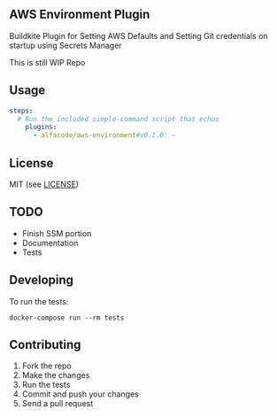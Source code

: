 ## AWS Environment Plugin

Buildkite Plugin for Setting AWS Defaults and Setting Git credentials on startup using Secrets Manager

This is still WIP Repo


## Usage

```yml
steps:
  # Run the included simple-command script that echos
    plugins:
      - alfacode/aws-environment#v0.1.0: ~

```

## License

MIT (see [LICENSE](LICENSE))


## TODO 

- Finish SSM portion
- Documentation
- Tests

## Developing

To run the tests:

```shell
docker-compose run --rm tests
```

## Contributing

1. Fork the repo
2. Make the changes
3. Run the tests
4. Commit and push your changes
5. Send a pull request